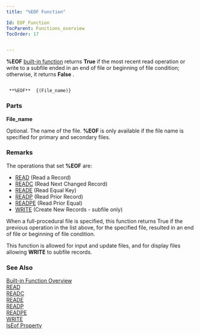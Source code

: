 ```yaml
---
title: "%EOF Function"

Id: EOF_Function
TocParent: Functions_overview
TocOrder: 17


---
```


<span style="FONT-WEIGHT: bold">%EOF</span> [built-in function](Functions_overview.html) returns **True** if the most recent read operation or write to a subfile ended in an end of file or beginning of file condition; otherwise, it returns **False** . 

```

 **%EOF**  {(File_name)}
```

### Parts

**File_name** 

Optional.  The name of the file. **%EOF**  is only
                available if the file name is specified for primary and secondary files.


### Remarks
The operations that set **%EOF** are:

- [READ](READ.html) (Read a Record)
- [READC](READC.html) (Read Next Changed Record)
- [READE](READE.html) (Read Equal Key)
- [READP](READP.html) (Read Prior Record)
- [READPE](READPE.html) (Read Prior Equal)
- [WRITE](WRITE.html) (Create New Records - subfile only)

When a full-procedural file is specified, this function returns True if the previous operation in the list above, for the specified file, resulted in an end of file or beginning of file condition. 

This function is allowed for input and update files, and for display files allowing **WRITE** to subfile records. 

### See Also
[Built-in Function Overview](Functions_overview.html)
        <br />
        [READ](READ.html)
        <br />
        [READC](READC.html)
        <br />
        [READE](READE.html)
        <br />
        [READP](READP.html)
        <br />
        [READPE](READPE.html)
        <br />
        [WRITE](WRITE.html)
        <br />
        [IsEof Property](IsEofPropertyDbFileClass.html)

